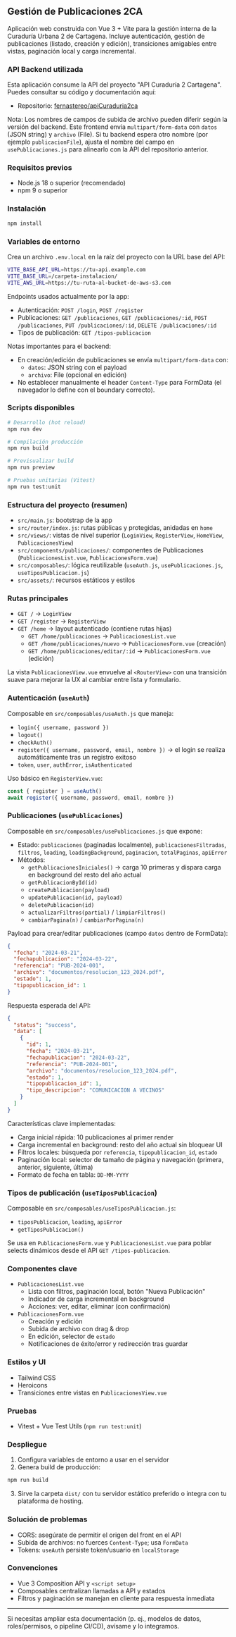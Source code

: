 ## Gestión de Publicaciones 2CA

Aplicación web construida con Vue 3 + Vite para la gestión interna de la Curaduría Urbana 2 de Cartagena. Incluye autenticación, gestión de publicaciones (listado, creación y edición), transiciones amigables entre vistas, paginación local y carga incremental.

### API Backend utilizada
Esta aplicación consume la API del proyecto "API Curaduría 2 Cartagena". Puedes consultar su código y documentación aquí:
- Repositorio: [fernastereo/apiCuraduria2ca](https://github.com/fernastereo/apiCuraduria2ca)

Nota: Los nombres de campos de subida de archivo pueden diferir según la versión del backend. Este frontend envía `multipart/form-data` con `datos` (JSON string) y `archivo` (File). Si tu backend espera otro nombre (por ejemplo `publicacionFile`), ajusta el nombre del campo en `usePublicaciones.js` para alinearlo con la API del repositorio anterior.

### Requisitos previos
- Node.js 18 o superior (recomendado)
- npm 9 o superior

### Instalación
```bash
npm install
```

### Variables de entorno
Crea un archivo `.env.local` en la raíz del proyecto con la URL base del API:
```bash
VITE_BASE_API_URL=https://tu-api.example.com
VITE_BASE_URL=/carpeta-instalacion/
VITE_AWS_URL=https://tu-ruta-al-bucket-de-aws-s3.com
```
Endpoints usados actualmente por la app:
- Autenticación: `POST /login`, `POST /register`
- Publicaciones: `GET /publicaciones`, `GET /publicaciones/:id`, `POST /publicaciones`, `PUT /publicaciones/:id`, `DELETE /publicaciones/:id`
- Tipos de publicación: `GET /tipos-publicacion`

Notas importantes para el backend:
- En creación/edición de publicaciones se envía `multipart/form-data` con:
  - `datos`: JSON string con el payload
  - `archivo`: File (opcional en edición)
- No establecer manualmente el header `Content-Type` para FormData (el navegador lo define con el boundary correcto).

### Scripts disponibles
```bash
# Desarrollo (hot reload)
npm run dev

# Compilación producción
npm run build

# Previsualizar build
npm run preview

# Pruebas unitarias (Vitest)
npm run test:unit
```

### Estructura del proyecto (resumen)
- `src/main.js`: bootstrap de la app
- `src/router/index.js`: rutas públicas y protegidas, anidadas en `home`
- `src/views/`: vistas de nivel superior (`LoginView`, `RegisterView`, `HomeView`, `PublicacionesView`)
- `src/components/publicaciones/`: componentes de Publicaciones (`PublicacionesList.vue`, `PublicacionesForm.vue`)
- `src/composables/`: lógica reutilizable (`useAuth.js`, `usePublicaciones.js`, `useTiposPublicacion.js`)
- `src/assets/`: recursos estáticos y estilos

### Rutas principales
- `GET /` → `LoginView`
- `GET /register` → `RegisterView`
- `GET /home` → layout autenticado (contiene rutas hijas)
  - `GET /home/publicaciones` → `PublicacionesList.vue`
  - `GET /home/publicaciones/nuevo` → `PublicacionesForm.vue` (creación)
  - `GET /home/publicaciones/editar/:id` → `PublicacionesForm.vue` (edición)

La vista `PublicacionesView.vue` envuelve al `<RouterView>` con una transición suave para mejorar la UX al cambiar entre lista y formulario.

### Autenticación (`useAuth`)
Composable en `src/composables/useAuth.js` que maneja:
- `login({ username, password })`
- `logout()`
- `checkAuth()`
- `register({ username, password, email, nombre })` → el login se realiza automáticamente tras un registro exitoso
- `token`, `user`, `authError`, `isAuthenticated`

Uso básico en `RegisterView.vue`:
```js
const { register } = useAuth()
await register({ username, password, email, nombre })
```

### Publicaciones (`usePublicaciones`)
Composable en `src/composables/usePublicaciones.js` que expone:
- Estado: `publicaciones` (paginadas localmente), `publicacionesFiltradas`, `filtros`, `loading`, `loadingBackground`, `paginacion`, `totalPaginas`, `apiError`
- Métodos:
  - `getPublicacionesIniciales()` → carga 10 primeras y dispara carga en background del resto del año actual
  - `getPublicacionById(id)`
  - `createPublicacion(payload)`
  - `updatePublicacion(id, payload)`
  - `deletePublicacion(id)`
  - `actualizarFiltros(partial)` / `limpiarFiltros()`
  - `cambiarPagina(n)` / `cambiarPorPagina(n)`

Payload para crear/editar publicaciones (campo `datos` dentro de FormData):
```json
{
  "fecha": "2024-03-21",
  "fechapublicacion": "2024-03-22",
  "referencia": "PUB-2024-001",
  "archivo": "documentos/resolucion_123_2024.pdf",
  "estado": 1,
  "tipopublicacion_id": 1
}
```
Respuesta esperada del API:
```json
{
  "status": "success",
  "data": [
    {
      "id": 1,
      "fecha": "2024-03-21",
      "fechapublicacion": "2024-03-22",
      "referencia": "PUB-2024-001",
      "archivo": "documentos/resolucion_123_2024.pdf",
      "estado": 1,
      "tipopublicacion_id": 1,
      "tipo_descripcion": "COMUNICACION A VECINOS"
    }
  ]
}
```

Características clave implementadas:
- Carga inicial rápida: 10 publicaciones al primer render
- Carga incremental en background: resto del año actual sin bloquear UI
- Filtros locales: búsqueda por `referencia`, `tipopublicacion_id`, `estado`
- Paginación local: selector de tamaño de página y navegación (primera, anterior, siguiente, última)
- Formato de fecha en tabla: `DD-MM-YYYY`

### Tipos de publicación (`useTiposPublicacion`)
Composable en `src/composables/useTiposPublicacion.js`:
- `tiposPublicacion`, `loading`, `apiError`
- `getTiposPublicacion()`

Se usa en `PublicacionesForm.vue` y `PublicacionesList.vue` para poblar selects dinámicos desde el API `GET /tipos-publicacion`.

### Componentes clave
- `PublicacionesList.vue`
  - Lista con filtros, paginación local, botón "Nueva Publicación"
  - Indicador de carga incremental en background
  - Acciones: ver, editar, eliminar (con confirmación)
- `PublicacionesForm.vue`
  - Creación y edición
  - Subida de archivo con drag & drop
  - En edición, selector de `estado`
  - Notificaciones de éxito/error y redirección tras guardar

### Estilos y UI
- Tailwind CSS
- Heroicons
- Transiciones entre vistas en `PublicacionesView.vue`

### Pruebas
- Vitest + Vue Test Utils (`npm run test:unit`)

### Despliegue
1. Configura variables de entorno a usar en el servidor
2. Genera build de producción:
```bash
npm run build
```
3. Sirve la carpeta `dist/` con tu servidor estático preferido o integra con tu plataforma de hosting.

### Solución de problemas
- CORS: asegúrate de permitir el origen del front en el API
- Subida de archivos: no fuerces `Content-Type`; usa `FormData`
- Tokens: `useAuth` persiste token/usuario en `localStorage`

### Convenciones
- Vue 3 Composition API y `<script setup>`
- Composables centralizan llamadas a API y estados
- Filtros y paginación se manejan en cliente para respuesta inmediata

---
Si necesitas ampliar esta documentación (p. ej., modelos de datos, roles/permisos, o pipeline CI/CD), avísame y lo integramos. 
